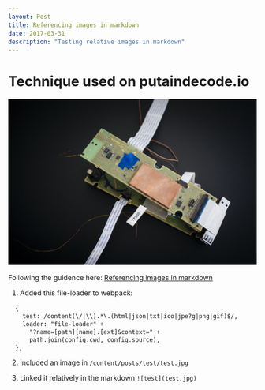 ```yaml
---
layout: Post
title: Referencing images in markdown
date: 2017-03-31
description: "Testing relative images in markdown"
---
```


# Technique used on putaindecode.io

![test](test.jpg)

Following the guidence here: [Referencing images in markdown](https://github.com/MoOx/phenomic/issues/731)

1) Added this file-loader to webpack:

```
  {
    test: /content(\/|\\).*\.(html|json|txt|ico|jpe?g|png|gif)$/,
    loader: "file-loader" +
      "?name=[path][name].[ext]&context=" +
      path.join(config.cwd, config.source),
  },
```

2) Included an image in `/content/posts/test/test.jpg`

3) Linked it relatively in the markdown `![test](test.jpg)`